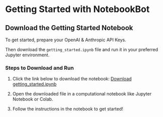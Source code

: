 # Getting Started with NotebookBot

## Download the Getting Started Notebook

To get started, prepare your OpenAI & Anthropic API Keys.

Then download the `getting_started.ipynb` file and run it in your preferred Jupyter environment.

### Steps to Download and Run

1. Click the link below to download the notebook:
   <a href="[https://raw.githubusercontent.com/FractalHabits/notebookbot/main/getting_started.ipynb](https://github.com/FractalHabits/notebookbot/raw/main/getting_started.ipynb)" download="getting_started.ipynb">Download getting_started.ipynb</a>
   
3. Open the downloaded file in a computational notebook like Jupyter Notebook or Colab.

4. Follow the instructions in the notebook to get started!
